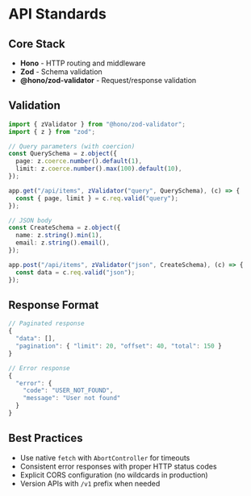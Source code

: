 # API Standards

## Core Stack

- **Hono** - HTTP routing and middleware
- **Zod** - Schema validation
- **@hono/zod-validator** - Request/response validation

## Validation

```typescript
import { zValidator } from "@hono/zod-validator";
import { z } from "zod";

// Query parameters (with coercion)
const QuerySchema = z.object({
  page: z.coerce.number().default(1),
  limit: z.coerce.number().max(100).default(10),
});

app.get("/api/items", zValidator("query", QuerySchema), (c) => {
  const { page, limit } = c.req.valid("query");
});

// JSON body
const CreateSchema = z.object({
  name: z.string().min(1),
  email: z.string().email(),
});

app.post("/api/items", zValidator("json", CreateSchema), (c) => {
  const data = c.req.valid("json");
});
```

## Response Format

```typescript
// Paginated response
{
  "data": [],
  "pagination": { "limit": 20, "offset": 40, "total": 150 }
}

// Error response
{
  "error": {
    "code": "USER_NOT_FOUND",
    "message": "User not found"
  }
}
```

## Best Practices

- Use native `fetch` with `AbortController` for timeouts
- Consistent error responses with proper HTTP status codes
- Explicit CORS configuration (no wildcards in production)
- Version APIs with `/v1` prefix when needed
